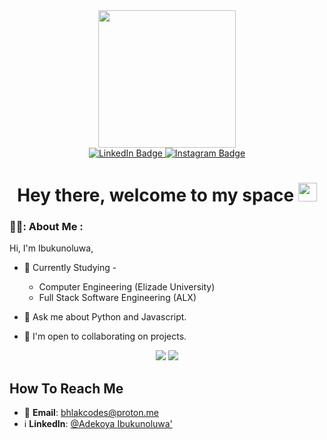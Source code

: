 <div id="header" align="center">
  <img src="https://media.giphy.com/media/CuuSHzuc0O166MRfjt/giphy.gif" width="220"/>
  <div id="badges">
  <a href="https://www.linkedin.com/in/ibukunoluwa-adekoya-271855255/" target="_blank">
    <img src="https://img.shields.io/badge/LinkedIn-white?style=for-the-badge&logo=linkedin&logoColor=black" alt="LinkedIn Badge"/>
  </a>
  <a href="https://www.instagram.com/thebhlak/" target="_blank">
    <img src="https://img.shields.io/badge/Instagram-black?style=for-the-badge&logo=instagram&logoColor=white" alt="Instagram Badge"/>
  </a>
  </div>
  <h1>
    Hey there, welcome to my space
    <img src="https://media.giphy.com/media/hvRJCLFzcasrR4ia7z/giphy.gif" width="30px"/>
  </h1>
</div>

### 👨‍💻: About Me :
Hi, I'm Ibukunoluwa,
- 📔  Currently Studying -
  - Computer Engineering (Elizade University)
  - Full Stack Software Engineering (ALX)
 
- 🌱  Ask me about Python and Javascript.

- 👀  I'm open to collaborating on projects.

<div align="center">
  <img src="https://github-readme-stats.vercel.app/api/top-langs/?username=bhlak&theme=gotham&layout=compact"/>
  <img src="https://github-readme-stats.vercel.app/api?username=bhlak&show_icons=true&theme=gotham&layout=compact"/>
  </div>
  
## How To Reach Me
- 📩 __Email__: bhlakcodes@proton.me
- ℹ️ __LinkedIn__: [@Adekoya Ibukunoluwa'](https://www.linkedin.com/in/ibukunoluwa-adekoya-271855255/) 

